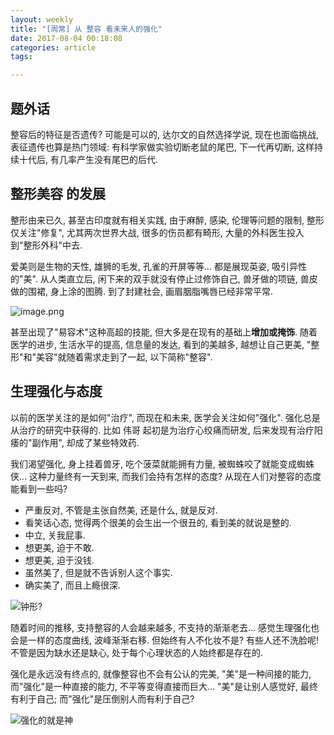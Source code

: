 ```yaml
---
layout: weekly
title: "[周常] 从 整容 看未来人的强化"
date: 2017-08-04 00:18:08
categories: article
tags:

---
```


## 题外话

整容后的特征是否遗传? 可能是可以的, 达尔文的自然选择学说, 现在也面临挑战, 表征遗传也算是热门领域: 有科学家做实验切断老鼠的尾巴, 下一代再切断, 这样持续十代后, 有几率产生没有尾巴的后代.

## 整形美容 的发展

整形由来已久, 甚至古印度就有相关实践, 由于麻醉, 感染, 伦理等问题的限制, 整形仅关注"修复", 尤其两次世界大战, 很多的伤员都有畸形, 大量的外科医生投入到"整形外科"中去.

爱美则是生物的天性, 雄狮的毛发, 孔雀的开屏等等... 都是展现英姿, 吸引异性的"美". 从人类直立后, 闲下来的双手就没有停止过修饰自己, 兽牙做的项链, 兽皮做的围裙, 身上涂的图腾. 到了封建社会, 画眉胭脂嘴唇已经非常平常.

![image.png](http://upload-images.jianshu.io/upload_images/1286586-d4400c239f661a51.png?imageMogr2/auto-orient/strip%7CimageView2/2/w/1240)

甚至出现了"易容术"这种高超的技能, 但大多是在现有的基础上**增加或掩饰**. 随着医学的进步, 生活水平的提高, 信息量的发达, 看到的美越多, 越想让自己更美, "整形"和"美容"就随着需求走到了一起, 以下简称"整容".

## 生理强化与态度

以前的医学关注的是如何"治疗", 而现在和未来, 医学会关注如何"强化". 强化总是从治疗的研究中获得的. 比如 伟哥 起初是为治疗心绞痛而研发, 后来发现有治疗阳痿的"副作用", 却成了某些特效药.

我们渴望强化, 身上挂着兽牙, 吃个菠菜就能拥有力量, 被蜘蛛咬了就能变成蜘蛛侠... 这种力量终有一天到来, 而我们会持有怎样的态度? 从现在人们对整容的态度能看到一些吗?

- 严重反对, 不管是主张自然美, 还是什么, 就是反对.
- 看笑话心态, 觉得两个很美的会生出一个很丑的, 看到美的就说是整的.
- 中立, 关我屁事.
- 想更美, 迫于不敢.
- 想更美, 迫于没钱.
- 虽然美了, 但是就不告诉别人这个事实.
- 确实美了, 而且上瘾很深.

![钟形?](http://upload-images.jianshu.io/upload_images/1286586-7c81366d3075dbe9.png?imageMogr2/auto-orient/strip%7CimageView2/2/w/1240)

随着时间的推移, 支持整容的人会越来越多, 不支持的渐渐老去... 感觉生理强化也会是一样的态度曲线, 波峰渐渐右移. 但始终有人不化妆不是? 有些人还不洗脸呢! 不管是因为缺水还是缺心, 处于每个心理状态的人始终都是存在的.

强化是永远没有终点的, 就像整容也不会有公认的完美, "美"是一种间接的能力, 而"强化"是一种直接的能力, 不平等变得直接而巨大... "美"是让别人感觉好, 最终有利于自己; 而"强化"是压倒别人而有利于自己?

![强化的就是神](http://upload-images.jianshu.io/upload_images/1286586-4891f90f2fcf2456.png?imageMogr2/auto-orient/strip%7CimageView2/2/w/1240)

